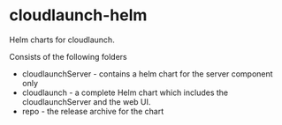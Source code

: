 # cloudlaunch-helm
Helm charts for cloudlaunch.

Consists of the following folders

* cloudlaunchServer - contains a helm chart for the server component only
* cloudlaunch - a complete Helm chart which includes the cloudlaunchServer and the web UI.
* repo - the release archive for the chart